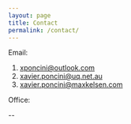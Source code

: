 ```yaml
---
layout: page
title: Contact
permalink: /contact/
---
```


Email:

1. <xponcini@outlook.com>
1. <xavier.poncini@uq.net.au>
1. <xavier.poncini@maxkelsen.com>

Office:

--